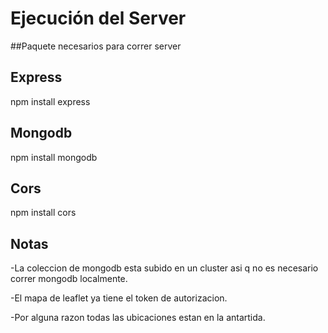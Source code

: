 # Ejecución del Server

##Paquete necesarios para correr server
## Express
npm install express
## Mongodb
npm install mongodb
## Cors
npm install cors
## Notas
-La coleccion de mongodb esta subido en un cluster asi q no es necesario correr mongodb localmente.

-El mapa de leaflet ya tiene el token de autorizacion.

-Por alguna razon todas las ubicaciones estan en la antartida.
